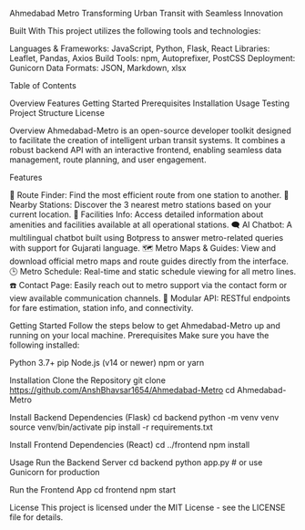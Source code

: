 Ahmedabad Metro
Transforming Urban Transit with Seamless Innovation

Built With
This project utilizes the following tools and technologies:

Languages & Frameworks: JavaScript, Python, Flask, React
Libraries: Leaflet, Pandas, Axios
Build Tools: npm, Autoprefixer, PostCSS
Deployment: Gunicorn
Data Formats: JSON, Markdown, xlsx


Table of Contents

Overview
Features
Getting Started
Prerequisites
Installation
Usage
Testing
Project Structure
License


Overview
Ahmedabad-Metro is an open-source developer toolkit designed to facilitate the creation of intelligent urban transit systems. It combines a robust backend API with an interactive frontend, enabling seamless data management, route planning, and user engagement.

Features

🧭 Route Finder: Find the most efficient route from one station to another.
📍 Nearby Stations: Discover the 3 nearest metro stations based on your current location.
🏢 Facilities Info: Access detailed information about amenities and facilities available at all operational stations.
🗨️ AI Chatbot: A multilingual chatbot built using Botpress to answer metro-related queries with support for Gujarati language.
🗺️ Metro Maps & Guides: View and download official metro maps and route guides directly from the interface.
🕒 Metro Schedule: Real-time and static schedule viewing for all metro lines.
☎️ Contact Page: Easily reach out to metro support via the contact form or view available communication channels.
🔧 Modular API: RESTful endpoints for fare estimation, station info, and connectivity.


Getting Started
Follow the steps below to get Ahmedabad-Metro up and running on your local machine.
Prerequisites
Make sure you have the following installed:

 Python 3.7+
 pip
 Node.js (v14 or newer)
 npm or yarn


Installation
Clone the Repository
git clone https://github.com/AnshBhavsar1654/Ahmedabad-Metro
cd Ahmedabad-Metro

Install Backend Dependencies (Flask)
cd backend
python -m venv venv
source venv/bin/activate
pip install -r requirements.txt

Install Frontend Dependencies (React)
cd ../frontend
npm install


Usage
Run the Backend Server
cd backend
python app.py  # or use Gunicorn for production

Run the Frontend App
cd frontend
npm start


License
This project is licensed under the MIT License - see the LICENSE file for details.

